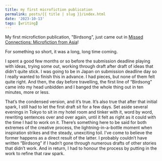 ```yaml
---
title: my first microfiction publication
permalink: posts/{{ title | slug }}/index.html
date: '2023-10-13'
tags: [writing]
---
```


My first microfiction publication, "Birdsong", just came out in [Missed Connections: Microfiction from Asia](https://epigrambookshop.sg/products/missed-connections-microfiction-from-asia)!

For something so short, it was a long, long time coming.

I spent a good few months or so before the submission deadline playing with ideas, trying some out, working through draft after draft of ideas that didn’t quite stick. I was going to be in Japan on submission deadline day so I really wanted to finish this in advance. I had pieces, but none of them felt quite right. And then, the day before travelling, the first line of “Birdsong” came into my head unbidden and I banged the whole thing out in ten minutes, more or less.

That’s the condensed version, and it’s true. It’s also true that after that initial spark, I still had to let the first draft sit for a few days. Set aside several evenings in Tokyo to sit in my hotel room and tinker with it, word by word, rewriting sentences over and over again, until it felt as right as it could with the time I had to work on it. There’s something here to be said for both extremes of the creative process, the lightning-in-a-bottle moment when inspiration strikes and the steady, unexciting toil. I’ve come to believe the former happens as a direct result of the latter. I probably couldn’t have written “Birdsong” if I hadn’t gone through numerous drafts of other stories that didn’t work. And in return, I had to honour the process by putting in the work to refine that raw spark. 
